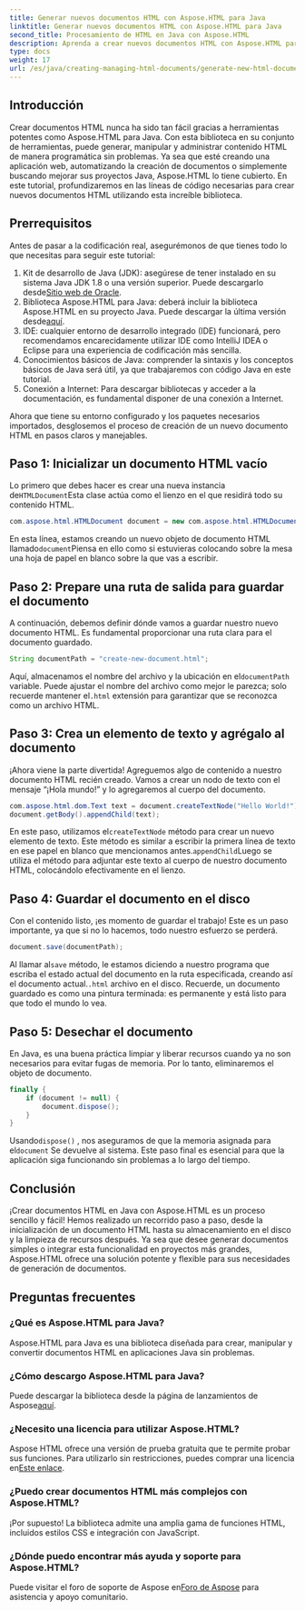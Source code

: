 ```yaml
---
title: Generar nuevos documentos HTML con Aspose.HTML para Java
linktitle: Generar nuevos documentos HTML con Aspose.HTML para Java
second_title: Procesamiento de HTML en Java con Aspose.HTML
description: Aprenda a crear nuevos documentos HTML con Aspose.HTML para Java con esta sencilla guía paso a paso. Comience a generar contenido HTML dinámico.
type: docs
weight: 17
url: /es/java/creating-managing-html-documents/generate-new-html-documents/
---
```

## Introducción
Crear documentos HTML nunca ha sido tan fácil gracias a herramientas potentes como Aspose.HTML para Java. Con esta biblioteca en su conjunto de herramientas, puede generar, manipular y administrar contenido HTML de manera programática sin problemas. Ya sea que esté creando una aplicación web, automatizando la creación de documentos o simplemente buscando mejorar sus proyectos Java, Aspose.HTML lo tiene cubierto. En este tutorial, profundizaremos en las líneas de código necesarias para crear nuevos documentos HTML utilizando esta increíble biblioteca.
## Prerrequisitos
Antes de pasar a la codificación real, asegurémonos de que tienes todo lo que necesitas para seguir este tutorial:
1.  Kit de desarrollo de Java (JDK): asegúrese de tener instalado en su sistema Java JDK 1.8 o una versión superior. Puede descargarlo desde[Sitio web de Oracle](https://www.oracle.com/java/technologies/javase-jdk11-downloads.html).
2. Biblioteca Aspose.HTML para Java: deberá incluir la biblioteca Aspose.HTML en su proyecto Java. Puede descargar la última versión desde[aquí](https://releases.aspose.com/html/java/).
3. IDE: cualquier entorno de desarrollo integrado (IDE) funcionará, pero recomendamos encarecidamente utilizar IDE como IntelliJ IDEA o Eclipse para una experiencia de codificación más sencilla.
4. Conocimientos básicos de Java: comprender la sintaxis y los conceptos básicos de Java será útil, ya que trabajaremos con código Java en este tutorial.
5. Conexión a Internet: Para descargar bibliotecas y acceder a la documentación, es fundamental disponer de una conexión a Internet.

Ahora que tiene su entorno configurado y los paquetes necesarios importados, desglosemos el proceso de creación de un nuevo documento HTML en pasos claros y manejables.
## Paso 1: Inicializar un documento HTML vacío
 Lo primero que debes hacer es crear una nueva instancia de`HTMLDocument`Esta clase actúa como el lienzo en el que residirá todo su contenido HTML.
```java
com.aspose.html.HTMLDocument document = new com.aspose.html.HTMLDocument();
```
 En esta línea, estamos creando un nuevo objeto de documento HTML llamado`document`Piensa en ello como si estuvieras colocando sobre la mesa una hoja de papel en blanco sobre la que vas a escribir.
## Paso 2: Prepare una ruta de salida para guardar el documento
A continuación, debemos definir dónde vamos a guardar nuestro nuevo documento HTML. Es fundamental proporcionar una ruta clara para el documento guardado.
```java
String documentPath = "create-new-document.html";
```
 Aquí, almacenamos el nombre del archivo y la ubicación en el`documentPath` variable. Puede ajustar el nombre del archivo como mejor le parezca; solo recuerde mantener el`.html` extensión para garantizar que se reconozca como un archivo HTML.
## Paso 3: Crea un elemento de texto y agrégalo al documento
¡Ahora viene la parte divertida! Agreguemos algo de contenido a nuestro documento HTML recién creado. Vamos a crear un nodo de texto con el mensaje “¡Hola mundo!” y lo agregaremos al cuerpo del documento.
```java
com.aspose.html.dom.Text text = document.createTextNode("Hello World!");
document.getBody().appendChild(text);
```
 En este paso, utilizamos el`createTextNode` método para crear un nuevo elemento de texto. Este método es similar a escribir la primera línea de texto en ese papel en blanco que mencionamos antes.`appendChild`Luego se utiliza el método para adjuntar este texto al cuerpo de nuestro documento HTML, colocándolo efectivamente en el lienzo.
## Paso 4: Guardar el documento en el disco
Con el contenido listo, ¡es momento de guardar el trabajo! Este es un paso importante, ya que si no lo hacemos, todo nuestro esfuerzo se perderá. 
```java
document.save(documentPath);
```
 Al llamar al`save` método, le estamos diciendo a nuestro programa que escriba el estado actual del documento en la ruta especificada, creando así el documento actual.`.html` archivo en el disco. Recuerde, un documento guardado es como una pintura terminada: es permanente y está listo para que todo el mundo lo vea.
## Paso 5: Desechar el documento
En Java, es una buena práctica limpiar y liberar recursos cuando ya no son necesarios para evitar fugas de memoria. Por lo tanto, eliminaremos el objeto de documento.
```java
finally {
    if (document != null) {
        document.dispose();
    }
}
```
 Usando`dispose()` , nos aseguramos de que la memoria asignada para el`document` Se devuelve al sistema. Este paso final es esencial para que la aplicación siga funcionando sin problemas a lo largo del tiempo.
## Conclusión
¡Crear documentos HTML en Java con Aspose.HTML es un proceso sencillo y fácil! Hemos realizado un recorrido paso a paso, desde la inicialización de un documento HTML hasta su almacenamiento en el disco y la limpieza de recursos después. Ya sea que desee generar documentos simples o integrar esta funcionalidad en proyectos más grandes, Aspose.HTML ofrece una solución potente y flexible para sus necesidades de generación de documentos.
## Preguntas frecuentes
### ¿Qué es Aspose.HTML para Java?
Aspose.HTML para Java es una biblioteca diseñada para crear, manipular y convertir documentos HTML en aplicaciones Java sin problemas.
### ¿Cómo descargo Aspose.HTML para Java?
 Puede descargar la biblioteca desde la página de lanzamientos de Aspose[aquí](https://releases.aspose.com/html/java/).
### ¿Necesito una licencia para utilizar Aspose.HTML?
 Aspose HTML ofrece una versión de prueba gratuita que te permite probar sus funciones. Para utilizarlo sin restricciones, puedes comprar una licencia en[Este enlace](https://purchase.aspose.com/buy).
### ¿Puedo crear documentos HTML más complejos con Aspose.HTML?
¡Por supuesto! La biblioteca admite una amplia gama de funciones HTML, incluidos estilos CSS e integración con JavaScript.
### ¿Dónde puedo encontrar más ayuda y soporte para Aspose.HTML?
 Puede visitar el foro de soporte de Aspose en[Foro de Aspose](https://forum.aspose.com/c/html/29) para asistencia y apoyo comunitario.